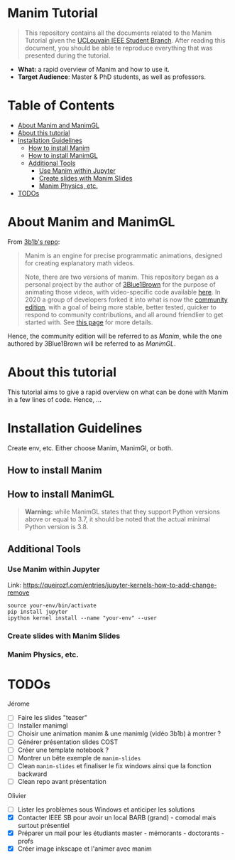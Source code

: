 # Manim Tutorial
> This repository contains all the documents related to the Manim Tutorial given the [UCLouvain IEEE Student Branch](https://sites.uclouvain.be/ieee/).
> After reading this document, you should be able te reproduce everything that was presented during the tutorial.

* **What:** a rapid overview of Manim and how to use it.
* **Target Audience**: Master & PhD students, as well as professors.

# Table of Contents

- [About Manim and ManimGL](#about-manim-and-manimgl)
- [About this tutorial](#about-this-tutorial)
- [Installation Guidelines](#installation-guidelines)
  * [How to install Manim](#how-to-install-manim)
  * [How to install ManimGL](#how-to-install-manimgl)
  * [Additional Tools](#additional-tools)
    + [Use Manim within Jupyter](#use-manim-within-jupyter)
    + [Create slides with Manim Slides](#create-slides-with-manim-slides)
    + [Manim Physics, etc.](#manim-physics--etc)
- [TODOs](#todos)

# About Manim and ManimGL

From [3b1b's repo](https://github.com/3b1b/manim):
> Manim is an engine for precise programmatic animations, designed for creating explanatory math videos.
>
> Note, there are two versions of manim.  This repository began as a personal project by the author of [3Blue1Brown](https://www.3blue1brown.com/) for the purpose of animating those videos, with video-specific code available [here](https://github.com/3b1b/videos).  In 2020 a group of developers forked it into what is now the [community edition](https://github.com/ManimCommunity/manim/), with a goal of being more stable, better tested, quicker to respond to community contributions, and all around friendlier to get started with. See [this page](https://docs.manim.community/en/stable/faq/installation.html#different-versions) for more details.

Hence, the community edition will be referred to as *Manim*, while the one authored by 3Blue1Brown will be referred to as *ManimGL*.

# About this tutorial

This tutorial aims to give a rapid overview on what can be done with Manim in a few lines of code. Hence, ...

# Installation Guidelines

Create env, etc. Either choose Manim, ManimGl, or both.

## How to install Manim

## How to install ManimGL

> **Warning:** while ManimGL states that they support Python versions above or equal to 3.7, it should be noted that the actual minimal Python version is 3.8.

## Additional Tools

### Use Manim within Jupyter

Link: https://queirozf.com/entries/jupyter-kernels-how-to-add-change-remove

```console
source your-env/bin/activate
pip install jupyter
ipython kernel install --name "your-env" --user
```

### Create slides with Manim Slides

### Manim Physics, etc.

# TODOs

Jérome
- [ ] Faire les slides "teaser"
- [ ] Installer manimgl
- [ ] Choisir une animation manim & une manimlg (vidéo 3b1b) à montrer ?
- [ ] Générer présentation slides COST
- [ ] Créer une template notebook ?
- [ ] Montrer un bête exemple de `manim-slides`
- [ ] Clean `manim-slides` et finaliser le fix windows ainsi que la fonction backward
- [ ] Clean repo avant présentation

Olivier
- [ ] Lister les problèmes sous Windows et anticiper les solutions
- [x] Contacter IEEE SB pour avoir un local BARB (grand) - comodal mais surtout présentiel
- [x] Préparer un mail pour les étudiants master - mémorants - doctorants - profs
- [x] Créer image inkscape et l'animer avec manim
